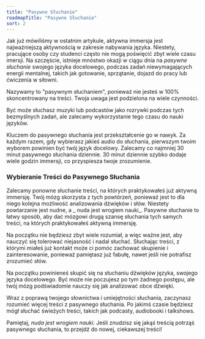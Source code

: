 ```yaml
---
title: "Pasywne Słuchanie"
roadmapTitle: "Pasywne Słuchanie"
sort: 2
---
```


Jak już mówiliśmy w ostatnim artykule, aktywna immersja jest najważniejszą aktywnością w zakresie nabywania języka. Niestety, pracujące osoby czy studenci często nie mogą poświęcić zbyt wiele czasu imersji. Na szczęście, istnieje mnóstwo okazji w ciągu dnia na _pasywne słuchanie_ swojego języka docelowego, podczas zadań niewymagających energii mentalnej, takich jak gotowanie, sprzątanie, dojazd do pracy lub ćwiczenia w siłowni.

Nazywamy to "pasywnym słuchaniem", ponieważ nie jesteś w 100% skoncentrowany na treści. Twoja uwaga jest podzielona na wiele czynności.

Być może słuchasz muzyki lub podcastów jako rozrywki podczas tych bezmyślnych zadań, ale zalecamy wykorzystanie tego czasu do nauki języków.

Kluczem do pasywnego słuchania jest przekształcenie go w nawyk. Za każdym razem, gdy wybierasz jakieś audio do słuchania, pierwszym twoim wyborem powinien być twój język docelowy. Zalecamy co najmniej 30 minut pasywnego słuchania dziennie. 30 minut dziennie szybko dodaje wiele godzin immersji, co przyspiesza twoje zrozumienie.

### Wybieranie Treści do Pasywnego Słuchania

Zalecamy ponowne słuchanie treści, na których praktykowałeś już aktywną immersję. Twój mózg skorzysta z tych powtórzeń, ponieważ jest to dla niego kolejna możliwość analizowania dźwięków i słów. Niestety powtarzanie jest nudne, a _ nuda jest wrogiem nauki_. Pasywne słuchanie to łatwy sposób, aby dać mózgowi drugą szansę słuchania tych samych treści, na których praktykowałeś aktywną immersję.

Na początku nie będziesz zbyt wiele rozumiał, a więc ważne jest, aby nauczyć się tolerować niejasność i nadal słuchać. Słuchając treści, z którymi miałeś już kontakt może ci pomóc zachować skupienie i zainteresowanie, ponieważ pamiętasz już fabułę, nawet jeśli nie potrafisz zrozumieć słów.

Na początku powinieneś skupić się na słuchaniu dźwięków języka, swojego języka docelowego. Być może nie poczujesz po tym żadnego postępu, ale twój mózg podświadomie nauczy się jak analizować obce dźwięki.

Wraz z poprawą twojego słownictwa i umiejętności słuchania, zaczynasz rozumieć więcej treści z pasywnego słuchania. Po jakimś czasie będziesz mógł słuchać świeżych treści, takich jak podcasty, audiobooki i talkshows.

Pamiętaj, _nuda jest wrogiem nauki_. Jeśli znudzisz się jakąś treścią potrząś pasywnego słuchania, to przejdź do nowej, ciekawszej treści!
